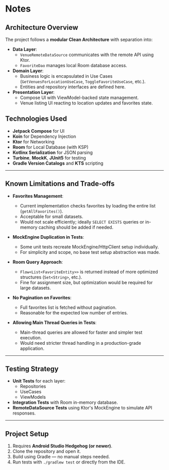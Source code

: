 # Notes

## Architecture Overview

The project follows a **modular Clean Architecture** with separation into:
- **Data Layer**:
  - `VenueRemoteDataSource` communicates with the remote API using Ktor.
  - `FavoriteDao` manages local Room database access.
- **Domain Layer**:
  - Business logic is encapsulated in Use Cases (`GetVenuesForLocationUseCase`, `ToggleFavoriteUseCase`, etc.).
  - Entities and repository interfaces are defined here.
- **Presentation Layer**:
  - Compose UI with ViewModel-backed state management.
  - Venue listing UI reacting to location updates and favorites state.

## Technologies Used
- **Jetpack Compose** for UI
- **Koin** for Dependency Injection
- **Ktor** for Networking
- **Room** for Local Database (with KSP)
- **Kotlinx Serialization** for JSON parsing
- **Turbine**, **MockK**, **JUnit5** for testing
- **Gradle Version Catalogs** and **KTS** scripting

---

## Known Limitations and Trade-offs

- **Favorites Management**:
  - Current implementation checks favorites by loading the entire list (`getAllFavorites()`).
  - Acceptable for small datasets.
  - Would not scale efficiently; ideally `SELECT EXISTS` queries or in-memory caching should be added if needed.

- **MockEngine Duplication in Tests**:
  - Some unit tests recreate MockEngine/HttpClient setup individually.
  - For simplicity and scope, no base test setup abstraction was made.

- **Room Query Approach**:
  - `Flow<List<FavoriteEntity>>` is returned instead of more optimized structures (`Set<String>`, etc.).
  - Fine for assignment size, but optimization would be required for large datasets.

- **No Pagination on Favorites**:
  - Full favorites list is fetched without pagination.
  - Reasonable for the expected low number of entries.

- **Allowing Main Thread Queries in Tests**:
  - Main-thread queries are allowed for faster and simpler test execution.
  - Would need stricter thread handling in a production-grade application.

---

## Testing Strategy

- **Unit Tests** for each layer:
  - Repositories
  - UseCases
  - ViewModels
- **Integration Tests** with Room in-memory database.
- **RemoteDataSource Tests** using Ktor's MockEngine to simulate API responses.

---

## Project Setup

1. Requires **Android Studio Hedgehog (or newer)**.
2. Clone the repository and open it.
3. Build using Gradle — no manual steps needed.
4. Run tests with `./gradlew test` or directly from the IDE.
